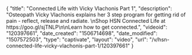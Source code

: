 {
    "title": "Connected Life with Vicky Vlachonis Part 1",
    "description": "Osteopath Vicky Vlachonis explains her 3 step program for getting rid of pain - reflect, release and radiate. \nShop HSN Connected Life at https:\/\/goo.gl\/sjTNLP\n\nLearn how to get connected.",
    "videoid": "120397661",
    "date_created": "1506714698",
    "date_modified": "1507572503",
    "type": "captivate",
    "layout": "video",
    "url": "\/v\/hsn-connected-life-vicky-vlachonis-part-1\/120397661"
}